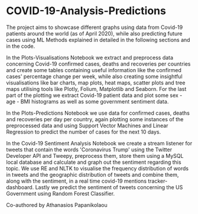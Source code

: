 # COVID-19-Analysis-Predictions

The project aims to showcase different graphs using data from Covid-19 patients around the world (as of April 2020), while also predicting future cases using ML Methods explained in detailed in the following sections and in the code.

In the Plots-Visualisations Notebook we extract and preprocess data concerning Covid-19 confirmed cases, deaths and recoveries per countries and create some tables containing useful information like the confirmed cases' percentage change per week, while also creating some insightful visualisations like bar charts, map plots, heat maps, scatter plots and tree maps utilising tools like Plotly, Folium, Matplotlib and Seaborn. For the last part of the plotting we extract Covid-19 patient data and plot some sex - age - BMI histograms as well as some government sentiment data.

In the Plots-Predictions Notebook we use data for confirmed cases, deaths and recoveries per day per country, again plotting some instances of the preprocessed data and using Support Vector Machines and Linear Regression to predict the number of cases for the next 10 days.

In the Covid-19 Sentiment Analysis Notebook we create a stream listener for tweets that contain the words 'Coronavirus Trump' using the Twitter Developer API and Tweepy, preprocess them, store them using a MySQL local database and calculate and graph out the sentiment regarding this topic. We use RE and NLTK to visualise the frequency distribution of words in tweets and the geographic distribution of tweets and combine them, along with the sentiment, in a real time covid-19 mentions tracker-dashboard.
Lastly we predict the sentiment of tweets concerning the US Government using Random Forest Classifier.

Co-authored by Athanasios Papanikolaou
